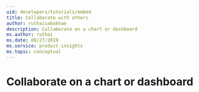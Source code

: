 ```yaml
---
uid: developers/tutorials/embed
title: Collaborate with others
author: ruthaisabokhae
description: Collaborate on a chart or dashboard
ms.author: ruthai
ms.date: 09/27/2019
ms.service: product-insights
ms.topic: conceptual
---
```


# Collaborate on a chart or dashboard
